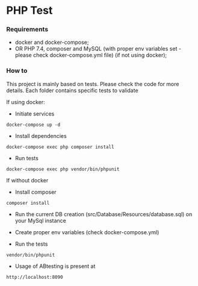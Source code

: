 # PHP Test #

### Requirements ###
- docker and docker-compose;
- OR PHP 7.4, composer and MySQL (with proper env variables set - please check docker-compose.yml file) (if not using docker);

### How to ###

This project is mainly based on tests. Please check the code for more details.
Each folder contains specific tests to validate

If using docker:

- Initiate services

```docker-compose up -d```

- Install dependencies

```docker-compose exec php composer install```

- Run tests

```docker-compose exec php vendor/bin/phpunit```

If without docker

- Install composer

```composer install```

- Run the current DB creation (src/Database/Resources/database.sql) on your MySql instance
- Create proper env variables (check docker-compose.yml)

- Run the tests

```vendor/bin/phpunit```

- Usage of ABtesting is present at

```http://localhost:8090```



